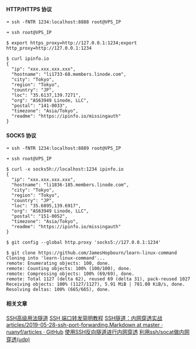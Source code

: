 #### HTTP/HTTPS 协议
```
➜ ssh -fNTR 1234:localhost:8888 root@VPS_IP

➜ ssh root@VPS_IP

$ export https_proxy=http://127.0.0.1:1234;export http_proxy=http://127.0.0.1:1234

$ curl ipinfo.io
{
  "ip": "xxx.xxx.xxx.xxx",
  "hostname": "li1733-68.members.linode.com",
  "city": "Tokyo",
  "region": "Tokyo",
  "country": "JP",
  "loc": "35.6137,139.7271",
  "org": "AS63949 Linode, LLC",
  "postal": "141-0033",
  "timezone": "Asia/Tokyo",
  "readme": "https://ipinfo.io/missingauth"
}
```

#### SOCK5 协议
```
➜ ssh -fNTR 1234:localhost:8889 root@VPS_IP

➜ ssh root@VPS_IP

$ curl -x socks5h://localhost:1234 ipinfo.io
{
  "ip": "xxx.xxx.xxx.xxx",
  "hostname": "li1836-185.members.linode.com",
  "city": "Tokyo",
  "region": "Tokyo",
  "country": "JP",
  "loc": "35.6895,139.6917",
  "org": "AS63949 Linode, LLC",
  "postal": "151-0052",
  "timezone": "Asia/Tokyo",
  "readme": "https://ipinfo.io/missingauth"
}

$ git config --global http.proxy 'socks5://127.0.0.1:1234'

$ git clone https://github.com/JamesHopbourn/learn-linux-command
Cloning into 'learn-linux-command'...
remote: Enumerating objects: 100, done.
remote: Counting objects: 100% (100/100), done.
remote: Compressing objects: 100% (69/69), done.
remote: Total 1127 (delta 62), reused 69 (delta 31), pack-reused 1027
Receiving objects: 100% (1127/1127), 5.91 MiB | 781.00 KiB/s, done.
Resolving deltas: 100% (665/665), done.
```

#### 相关文章
[SSH高级用法隧道](https://note.yuchaoshui.com/blog/post/yuziyue/SSH%E5%86%85%E7%BD%91%E7%A9%BF%E9%80%8F#title-5)
[SSH 端口转发简明教程](https://sspai.com/post/61641)
[SSH隧道：内网穿透实战](https://cherrot.com/tech/2017/01/08/ssh-tunneling-practice.html)
[articles/2019-05-28-ssh-port-forwarding.Markdown at master · ruanyf/articles · GitHub](https://github.com/ruanyf/articles/blob/master/2019/2019-05-28-ssh-port-forwarding.md)
[使用SSH反向隧道进行内网穿透](http://arondight.me/2016/02/17/%E4%BD%BF%E7%94%A8SSH%E5%8F%8D%E5%90%91%E9%9A%A7%E9%81%93%E8%BF%9B%E8%A1%8C%E5%86%85%E7%BD%91%E7%A9%BF%E9%80%8F/)
[利用ssh/socat做内网穿透(udp)](https://www.goalan.net/2018/05/03/%E5%88%A9%E7%94%A8ssh%E5%92%8Csocat%E5%81%9A%E5%86%85%E7%BD%91%E7%A9%BF%E9%80%8F/)
